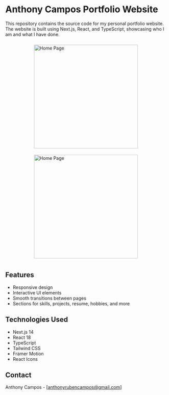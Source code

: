 # Anthony Campos Portfolio Website

This repository contains the source code for my personal portfolio website. The website is built using Next.js, React, and TypeScript, showcasing who I am and what I have done.

<div style="display: flex; justify-content: space-around; flex-wrap: wrap;">
  <img src="pics/portoflioPics1" alt="Home Page" width="325" style="margin: 10px;"/>
  <img src="pics/portfolioPics2" alt="Home Page" width="325" style="margin: 10px;"/>
</div>

## Features

- Responsive design
- Interactive UI elements
- Smooth transitions between pages
- Sections for skills, projects, resume, hobbies, and more

## Technologies Used

- Next.js 14
- React 18
- TypeScript
- Tailwind CSS
- Framer Motion
- React Icons

## Contact

Anthony Campos - [anthonyrubencampos@gmail.com]
